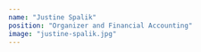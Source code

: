 ```yaml
---
name: "Justine Spalik"
position: "Organizer and Financial Accounting"
image: "justine-spalik.jpg"
---
```

